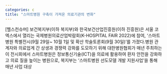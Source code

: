 ```yaml
---
categories: c
title: "스마트병원 구축이 가져온 의료기관의 변화"
---
```

[헬스컨슈머] 보건복지부(이하 복지부)와 한국보건산업진흥원(이하 진흥원)은 서울 코엑스에서 열리는 국제병원의료산업박람회(K-HOSPITAL FAIR 2022)에 참여, ‘스마트병원 특별전시(9월 29일~ 10월 1일 및 확산 학술토론회(9월 30일)’를 가졌다.병원 관계자와 의료업계 간 상생과 경쟁력 강화를 도모하기 위해 대한병원협회가 매년 주최하는 이 전시회에서 스마트병원은 정보통신기술(ICT)을 의료에 활용하여 환자 안전을 강화하고 의료 질을 높이는 병원으로, 복지부는 ‘스마트병원 선도모델 개발 지원사업’을 통해 매년 사업 대상